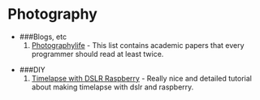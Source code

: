Photography
======================

* ###Blogs, etc
    1. [Photographylife][blog1] - This list contains academic papers that every
       programmer should read at least twice.

[blog1]: https://photographylife.com

* ###DIY
    1. [Timelapse with DSLR Raspberry][diy1] - Really nice and detailed
       tutorial about making timelapse with dslr and raspberry.

[diy1]: https://madisprojects.wordpress.com/2014/06/29/a-timelapse-project-with-dslr-raspberry-pi-eye-fi-and-gphoto2/
